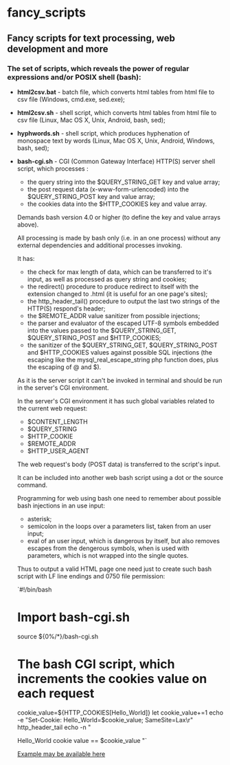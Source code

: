 # fancy_scripts

## Fancy scripts for text processing, web development and more

### The set of scripts, which reveals the power of regular expressions and/or POSIX shell (bash):

- **html2csv.bat** - batch file, which converts html tables from html file to csv file (Windows, cmd.exe, sed.exe);

- **html2csv.sh** - shell script, which converts html tables from html file to csv file (Linux, Mac OS X, Unix, Android, bash, sed);

- **hyphwords.sh** - shell script, which produces hyphenation of monospace text by words (Linux, Mac OS X, Unix, Android, Windows, bash, sed);

- **bash-cgi.sh** - CGI (Common Gateway Interface) HTTP(S) server shell script, which processes :
  - the query string into the $QUERY_STRING_GET key and value array;
  - the post request data (x-www-form-urlencoded) into the $QUERY_STRING_POST key and value array;
  - the cookies data into the $HTTP_COOKIES key and value array.

  Demands bash version 4.0 or higher (to define the key and value arrays above).

  All processing is made by bash only (i.e. in an one process) without any external dependencies and additional processes invoking.

  It has:
  - the check for max length of data, which can be transferred to it's input,
   as well as processed as query string and cookies;
  - the redirect() procedure to produce redirect to itself with the extension changed to .html (it is useful for an one page's sites);
  - the http_header_tail() procedure to output the last two strings of the HTTP(S) respond's header;
  - the $REMOTE_ADDR value sanitizer from possible injections;
  - the parser and evaluator of the escaped UTF-8 symbols embedded into the values passed to the $QUERY_STRING_GET, $QUERY_STRING_POST and $HTTP_COOKIES;
  - the sanitizer of the $QUERY_STRING_GET, $QUERY_STRING_POST and $HTTP_COOKIES values against possible SQL injections (the escaping like the mysql_real_escape_string php function does, plus the escaping of @ and $).

  As it is the server script it can't be invoked in terminal and should be run in the server's CGI environment.

  In the server's CGI environment it has such global variables related to the current web request:
  - $CONTENT_LENGTH
  - $QUERY_STRING
  - $HTTP_COOKIE
  - $REMOTE_ADDR
  - $HTTP_USER_AGENT

  The web request's body (POST data) is transferred to the script's input.

  It can be included into another web bash script using a dot or the source command.

  Programming for web using bash one need to remember about possible bash injections in an use input:
  - asterisk;
  - semicolon in the loops over a parameters list, taken from an user input;
  - eval of an user input, which is dangerous by itself,
    but also removes escapes from the dengerous symbols,
    when is used with parameters, which is not wrapped into the single quotes.

  Thus to output a valid HTML page one need just to create such bash script with LF line endings and 0750 file permission:

    `#!/bin/bash
     # Import bash-cgi.sh
     source ${0%/*}/bash-cgi.sh
     # The bash CGI script, which increments the cookies value on each request
     cookie_value=${HTTP_COOKIES[Hello_World]}
     let cookie_value+=1
     echo -e "Set-Cookie: Hello_World=$cookie_value; SameSite=Lax\r"
     http_header_tail
     echo -n "
     <!DOCTYPE html>
     <html lang='en'>
     <head>
     <meta charset='UTF-8'>
     <title>bash-cgi-test.sh Demo</title>
     </head>
     <body>
       Hello_World cookie value == $cookie_value
     </body>
     </html>
     "`

  [Example may be available here](https://smsmms.biz/bash-cgi-test.sh "The bash CGI script, which increments the cookies value on each request")
